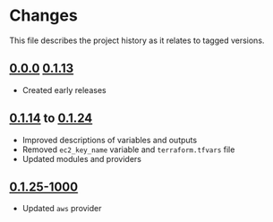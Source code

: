 # Changes
This file describes the project history as it relates to tagged versions.

## [0.0.0](.) [0.1.13](.)
- Created early releases

## [0.1.14](.) to [0.1.24](.)
- Improved descriptions of variables and outputs
- Removed `ec2_key_name` variable and `terraform.tfvars` file
- Updated modules and providers

## [0.1.25-1000](.)
- Updated `aws` provider

